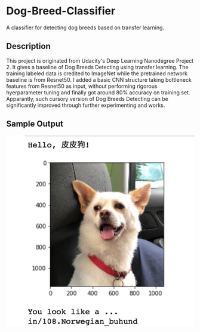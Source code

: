# Dog-Breed-Classifier
A classifier for detecting dog breeds based on transfer learning.

## Description
This project is originated from Udacity's Deep Learning Nanodegree Project 2. It gives a baseline of Dog Breeds Detecting using transfer learning. The training labeled data is credited to ImageNet while the pretrained network baseline is from Resnet50. I added a basic CNN structure taking bottleneck features from Resnet50 as input, without performing rigorous hyerparameter tuning and finally got around 80% accuracy on training set. Apparantly, such cursory version of Dog Breeds Detecting can be significantly improved through further experimenting and works. 

## Sample Output
![Image text](https://github.com/lssml/Dog-Breed-Classifier/blob/master/images/WechatIMG1.jpeg)
